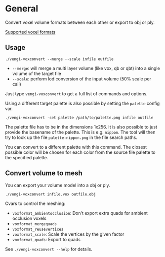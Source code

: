 # General

Convert voxel volume formats between each other or export to obj or ply.

[Supported voxel formats](../Formats.md)

## Usage

`./vengi-voxconvert --merge --scale infile outfile`

* `--merge`: will merge a multi layer volume (like vox, qb or qbt) into a single volume of the target file
* `--scale`: perform lod conversion of the input volume (50% scale per call)

Just type `vengi-voxconvert` to get a full list of commands and options.

Using a different target palette is also possible by setting the `palette` config var.

`./vengi-voxconvert -set palette /path/to/palette.png infile outfile`

The palette file has to be in the dimensions 1x256. It is also possible to just provide the basename of the palette.
This is e.g. `nippon`. The tool will then try to look up the file `palette-nippon.png` in the file search paths.

You can convert to a different palette with this command. The closest possible color will be chosen for each
color from the source file palette to the specified palette.

## Convert volume to mesh

You can export your volume model into a obj or ply.

`./vengi-voxconvert infile.vox outfile.obj`

Cvars to control the meshing:

* `voxformat_ambientocclusion`: Don't export extra quads for ambient occlusion voxels
* `voxformat_mergequads`
* `voxformat_reusevertices`
* `voxformat_scale`: Scale the vertices by the given factor
* `voxformat_quads`: Export to quads

See `./vengi-voxconvert --help` for details.
